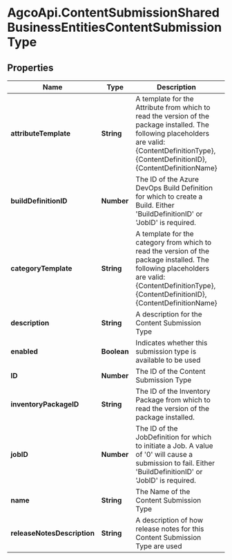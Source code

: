 # AgcoApi.ContentSubmissionSharedBusinessEntitiesContentSubmissionType

## Properties

Name | Type | Description | Notes
------------ | ------------- | ------------- | -------------
**attributeTemplate** | **String** | A template for the Attribute from which to read the version of the package installed. The following placeholders are valid: {ContentDefinitionType}, {ContentDefinitionID}, {ContentDefinitionName} | [optional] 
**buildDefinitionID** | **Number** | The ID of the Azure DevOps Build Definition for which to create a Build. Either &#39;BuildDefinitionID&#39; or &#39;JobID&#39; is required. | [optional] 
**categoryTemplate** | **String** | A template for the category from which to read the version of the package installed. The following placeholders are valid: {ContentDefinitionType}, {ContentDefinitionID}, {ContentDefinitionName} | [optional] 
**description** | **String** | A description for the Content Submission Type | 
**enabled** | **Boolean** | Indicates whether this submission type is available to be used | [optional] 
**ID** | **Number** | The ID of the Content Submission Type | [optional] 
**inventoryPackageID** | **String** | The ID of the Inventory Package from which to read the version of the package installed. | [optional] 
**jobID** | **Number** | The ID of the JobDefinition for which to initiate a Job. A value of &#39;0&#39; will cause a submission to fail. Either &#39;BuildDefinitionID&#39; or &#39;JobID&#39; is required. | [optional] 
**name** | **String** | The Name of the Content Submission Type | 
**releaseNotesDescription** | **String** | A description of how release notes for this Content Submission Type are used | [optional] 


